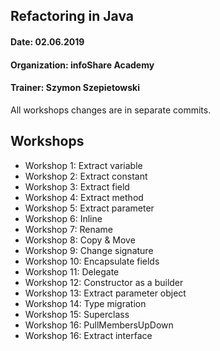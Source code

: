 ## Refactoring in Java
#### Date: 02.06.2019
#### Organization: infoShare Academy
#### Trainer: Szymon Szepietowski 
All workshops changes are in separate commits.

## Workshops
* Workshop 1: Extract variable
* Workshop 2: Extract constant
* Workshop 3: Extract field
* Workshop 4: Extract method
* Workshop 5: Extract parameter
* Workshop 6: Inline
* Workshop 7: Rename
* Workshop 8: Copy & Move
* Workshop 9: Change signature
* Workshop 10: Encapsulate fields
* Workshop 11: Delegate
* Workshop 12: Constructor as a builder
* Workshop 13: Extract parameter object
* Workshop 14: Type migration
* Workshop 15: Superclass
* Workshop 16: PullMembersUpDown
* Workshop 16: Extract interface
